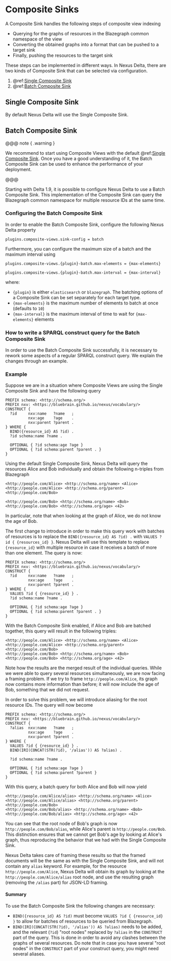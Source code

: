# Composite Sinks

A Composite Sink handles the following steps of composite view indexing

* Querying for the graphs of resources in the Blazegraph common namespace of the view
* Converting the obtained graphs into a format that can be pushed to a target sink
* Finally, pushing the resources to the target sink

These steps can be implemented in different ways. In Nexus Delta, there are two kinds of Composite Sink that can be
selected via configuration.

1. @ref:[Single Composite Sink](#single-composite-sink)
2. @ref:[Batch Composite Sink](#batch-composite-sink)

## Single Composite Sink

By default Nexus Delta will use the Single Composite Sink.

## Batch Composite Sink

@@@ note { .warning }

We recommend to start using Composite Views with the default @ref:[Single Composite Sink](#single-composite-sink). Once
you have a good understanding of it, the Batch Composite Sink can be used to enhance the performance of your deployment.

@@@

Starting with Delta 1.9, it is possible to configure Nexus Delta to use a Batch Composite Sink. This implementation of
the Composite Sink can query the Blazegraph common namespace for multiple resource IDs at the same time.

### Configuring the Batch Composite Sink

In order to enable the Batch Composite Sink, configure the following Nexus Delta property

`plugins.composite-views.sink-config = batch`

Furthermore, you can configure the maximum size of a batch and the maximum interval using

`plugins.composite-views.{plugin}-batch.max-elements = {max-elements}`

`plugins.composite-views.{plugin}-batch.max-interval = {max-interval}`

where:

* `{plugin}` is either `elasticsearch` or `blazegraph`. The batching options of a Composite Sink can be set separately for each target type.
* `{max-elements}` is the maximum number of elements to batch at once (defaults to `10`)
* `{max-interval}` is the maximum interval of time to wait for `{max-elements}` elements

### How to write a SPARQL construct query for the Batch Composite Sink

In order to use the Batch Composite Sink successfully, it is necessary to rework some aspects of a regular SPARQL
construct query. We explain the changes through an example.

### Example

Suppose we are in a situation where Composite Views are using the Single Composite Sink and have the following query

```sparql
PREFIX schema: <http://schema.org/>
PREFIX nxv: <https://bluebrain.github.io/nexus/vocabulary/>
CONSTRUCT {
  ?id     nxv:name   ?name   ;
          nxv:age    ?age    .
          nxv:parent ?parent .
} WHERE {
  BIND({resource_id} AS ?id) .
  ?id schema:name ?name .
  
  OPTIONAL { ?id schema:age ?age }
  OPTIONAL { ?id schema:parent ?parent . }
}
```

Using the default Single Composite Sink, Nexus Delta will query the resources Alice and Bob individually and obtain the
following n-triples from Blazegraph

```
<http://people.com/Alice> <http://schema.org/name> <Alice>
<http://people.com/Alice> <http://schema.org/parent> <http://people.com/Bob>
```

```
<http://people.com/Bob> <http://schema.org/name> <Bob>
<http://people.com/Bob> <http://schema.org/age> <42>
```

In particular, note that when looking at the graph of Alice, we do not know the age of Bob.

The first change to introduce in order to make this query work with batches of resources is to replace
the `BIND({resource_id} AS ?id) .` with `VALUES ?id { {resources_id} }`. Nexus Delta will use this template to
replace `{resource_id}` with multiple resource in case it receives a batch of more than one element. The query is now:

```sparql
PREFIX schema: <http://schema.org/>
PREFIX nxv: <https://bluebrain.github.io/nexus/vocabulary/>
CONSTRUCT {
  ?id     nxv:name   ?name   ;
          nxv:age    ?age    .
          nxv:parent ?parent .
} WHERE {
  VALUES ?id { {resource_id} } .
  ?id schema:name ?name .
  
  OPTIONAL { ?id schema:age ?age }
  OPTIONAL { ?id schema:parent ?parent . }
}
```

With the Batch Composite Sink enabled, if Alice and Bob are batched together, this query will result in the following
triples:

```
<http://people.com/Alice> <http://schema.org/name> <Alice>
<http://people.com/Alice> <http://schema.org/parent> <http://people.com/Bob>
<http://people.com/Bob> <http://schema.org/name> <Bob>
<http://people.com/Bob> <http://schema.org/age> <42>
```

Note how the results are the merged result of the individual queries. While we were able to query several resources
simultaneously, we are now facing a framing problem. If we try to frame `http://people.com/Alice`, its graph now
contains more information than before; it will now include the age of Bob, something that we did not request.

In order to solve this problem, we will introduce aliasing for the root resource IDs. The query will now become

```sparql
PREFIX schema: <http://schema.org/>
PREFIX nxv: <https://bluebrain.github.io/nexus/vocabulary/>
CONSTRUCT {
  ?alias  nxv:name   ?name   ;
          nxv:age    ?age    .
          nxv:parent ?parent .
} WHERE {
  VALUES ?id { {resource_id} } .
  BIND(IRI(CONCAT(STR(?id), '/alias')) AS ?alias) .
  
  ?id schema:name ?name .
  
  OPTIONAL { ?id schema:age ?age }
  OPTIONAL { ?id schema:parent ?parent }
}
```

With this query, a batch query for both Alice and Bob will now yield

```
<http://people.com/Alice/alias> <http://schema.org/name> <Alice>
<http://people.com/Alice/alias> <http://schema.org/parent> <http://people.com/Bob>
<http://people.com/Bob/alias> <http://schema.org/name> <Bob>
<http://people.com/Bob/alias> <http://schema.org/age> <42>
```

You can see that the root node of Bob's graph is now `http://people.com/Bob/alias`, while Alice's parent
is `http://people.com/Bob`. This distinction ensures that we cannot get Bob's age by looking at Alice's graph, thus
reproducing the behavior that we had with the Single Composite Sink.

Nexus Delta takes care of framing these results so that the framed documents will be the same as with the Single
Composite Sink, and will not contain any `alias` keyword. For example, for the resource `http://people.com/Alice`, Nexus
Delta will obtain its graph by looking at
the `http://people.com/Alice/alias` root node, and use the resulting graph (removing the `/alias` part)  for JSON-LD
framing.

#### Summary

To use the Batch Composite Sink the following changes are necessary:

* `BIND({resource_id} AS ?id)` must become `VALUES ?id { {resource_id} }` to allow for batches of resources to be
  queried from Blazegraph.
* `BIND(IRI(CONCAT(STR(?id), '/alias')) AS ?alias)` needs to be added, and the relevant (`?id`) "root nodes" replaced
  by `?alias` in the `CONSTRUCT` part of the query. This is done in order to avoid any clashes between the graphs of
  several resources. Do note that in case
  you have several "root nodes" in the `CONSTRUCT` part of your construct query, you might need several aliases.
